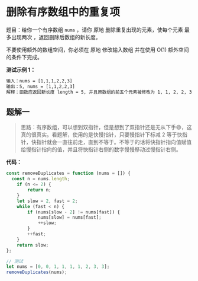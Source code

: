 # 删除有序数组中的重复项

题目：给你一个有序数组 `nums` ，请你 原地 删除重复出现的元素，使每个元素 最多出现两次 ，返回删除后数组的新长度。

不要使用额外的数组空间，你必须在 原地 修改输入数组 并在使用 O(1) 额外空间的条件下完成。

**测试示例 1：**

```tex
输入：nums = [1,1,1,2,2,3]
输出：5, nums = [1,1,2,2,3]
解释：函数应返回新长度 length = 5, 并且原数组的前五个元素被修改为 1, 1, 2, 2, 3 。 不需要考虑数组中超出新长度后面的元素。
```

## 题解一

> 思路：有序数组，可以想到双指针，但是想到了双指针还是无从下手😄，这真的很真实。看题解，使用的是快慢指针，只要慢指针下标减 2 等于快指针，快指针就会一直往前走，直到不等于。不等于的话将快指针指向值赋值给慢指针指向的值，并且将快指针右侧的数字慢慢移动过慢指针右侧。

**代码：**

```js
const removeDuplicates = function (nums = []) {
  const n = nums.length;
    if (n <= 2) {
        return n;
    }
    let slow = 2, fast = 2;
    while (fast < n) {
        if (nums[slow - 2] != nums[fast]) {
            nums[slow] = nums[fast];
            ++slow;
        }
        ++fast;
    }
    return slow;
};

// 测试
let nums = [0, 0, 1, 1, 1, 1, 2, 3, 3];
removeDuplicates(nums);
```


